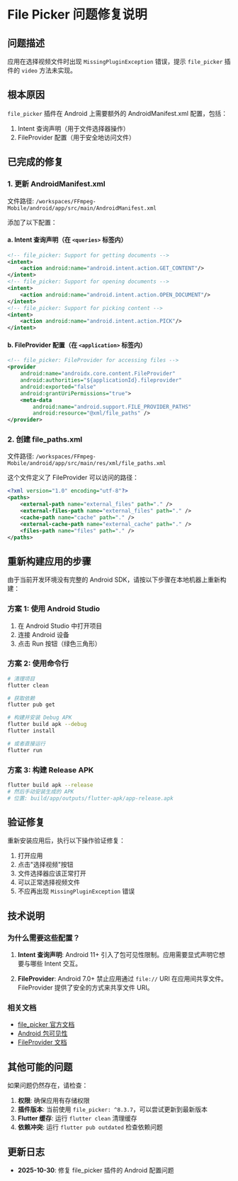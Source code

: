 # File Picker 问题修复说明

## 问题描述
应用在选择视频文件时出现 `MissingPluginException` 错误，提示 `file_picker` 插件的 `video` 方法未实现。

## 根本原因
`file_picker` 插件在 Android 上需要额外的 AndroidManifest.xml 配置，包括：
1. Intent 查询声明（用于文件选择器操作）
2. FileProvider 配置（用于安全地访问文件）

## 已完成的修复

### 1. 更新 AndroidManifest.xml
文件路径: `/workspaces/FFmpeg-Mobile/android/app/src/main/AndroidManifest.xml`

添加了以下配置：

#### a. Intent 查询声明（在 `<queries>` 标签内）
```xml
<!-- file_picker: Support for getting documents -->
<intent>
    <action android:name="android.intent.action.GET_CONTENT"/>
</intent>
<!-- file_picker: Support for opening documents -->
<intent>
    <action android:name="android.intent.action.OPEN_DOCUMENT"/>
</intent>
<!-- file_picker: Support for picking content -->
<intent>
    <action android:name="android.intent.action.PICK"/>
</intent>
```

#### b. FileProvider 配置（在 `<application>` 标签内）
```xml
<!-- file_picker: FileProvider for accessing files -->
<provider
    android:name="androidx.core.content.FileProvider"
    android:authorities="${applicationId}.fileprovider"
    android:exported="false"
    android:grantUriPermissions="true">
    <meta-data
        android:name="android.support.FILE_PROVIDER_PATHS"
        android:resource="@xml/file_paths" />
</provider>
```

### 2. 创建 file_paths.xml
文件路径: `/workspaces/FFmpeg-Mobile/android/app/src/main/res/xml/file_paths.xml`

这个文件定义了 FileProvider 可以访问的路径：
```xml
<?xml version="1.0" encoding="utf-8"?>
<paths>
    <external-path name="external_files" path="." />
    <external-files-path name="external_files" path="." />
    <cache-path name="cache" path="." />
    <external-cache-path name="external_cache" path="." />
    <files-path name="files" path="." />
</paths>
```

## 重新构建应用的步骤

由于当前开发环境没有完整的 Android SDK，请按以下步骤在本地机器上重新构建：

### 方案 1: 使用 Android Studio
1. 在 Android Studio 中打开项目
2. 连接 Android 设备
3. 点击 Run 按钮（绿色三角形）

### 方案 2: 使用命令行
```bash
# 清理项目
flutter clean

# 获取依赖
flutter pub get

# 构建并安装 Debug APK
flutter build apk --debug
flutter install

# 或者直接运行
flutter run
```

### 方案 3: 构建 Release APK
```bash
flutter build apk --release
# 然后手动安装生成的 APK
# 位置: build/app/outputs/flutter-apk/app-release.apk
```

## 验证修复

重新安装应用后，执行以下操作验证修复：

1. 打开应用
2. 点击"选择视频"按钮
3. 文件选择器应该正常打开
4. 可以正常选择视频文件
5. 不应再出现 `MissingPluginException` 错误

## 技术说明

### 为什么需要这些配置？

1. **Intent 查询声明**: Android 11+ 引入了包可见性限制。应用需要显式声明它想要与哪些 Intent 交互。

2. **FileProvider**: Android 7.0+ 禁止应用通过 `file://` URI 在应用间共享文件。FileProvider 提供了安全的方式来共享文件 URI。

### 相关文档
- [file_picker 官方文档](https://pub.dev/packages/file_picker)
- [Android 包可见性](https://developer.android.com/training/package-visibility)
- [FileProvider 文档](https://developer.android.com/reference/androidx/core/content/FileProvider)

## 其他可能的问题

如果问题仍然存在，请检查：

1. **权限**: 确保应用有存储权限
2. **插件版本**: 当前使用 `file_picker: ^8.3.7`，可以尝试更新到最新版本
3. **Flutter 缓存**: 运行 `flutter clean` 清理缓存
4. **依赖冲突**: 运行 `flutter pub outdated` 检查依赖问题

## 更新日志

- **2025-10-30**: 修复 file_picker 插件的 Android 配置问题
